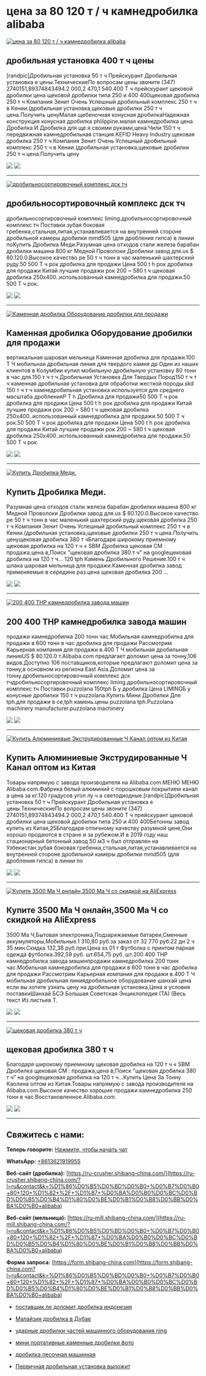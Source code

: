 # цена за 80 120 т / ч камнедробилка alibaba

<a href="https://swt.shibang-china.com/?l=ru&img&k=%D1%86%D0%B5%D0%BD%D0%B0+%D0%B7%D0%B0+80+120+%D1%82+%2F+%D1%87+%D0%BA%D0%B0%D0%BC%D0%BD%D0%B5%D0%B4%D1%80%D0%BE%D0%B1%D0%B8%D0%BB%D0%BA%D0%B0+alibaba" target="_blank">![цена за 80 120 т / ч камнедробилка alibaba](http://static.shibang-china.com/all-800x300/858.jpg)</a>

## дробильная установка 400 т ч цены
[randpic]Дробильная установка 50 т ч Прейскурант Дробильная установка е цены.ТехническиеПо вопросам цены звоните (347) 2740151,89374843494.2 000,2 470,1 540.400 Т ч прейскурант щековой дробилки цена щековой дробилки типа 250 и 400 400щековая дробилка 250 т ч Компания Зенит Очень Успешный дробильный комплекс 250 т ч в Кении.(дробильная установка,щековые дробилки 250 т ч цена.Получить ценуМалая щебеночная конусная дробилкаНадежная конструкция конусная дробилка philippine.малая камнедробилка цена Дробилка И Дробилка для ще.я своими руками,цена.Чили 150 т ч передвижная камнедробильная станция.KEFID Heavy Industry.щековая дробилка 250 т ч Компания Зенит Очень Успешный дробильный комплекс 250 т ч в Кении.(дробильная установка,щековые дробилки 250 т ч цена.Получить цену


<a href="https://whatsapp.shibangsoft.com/WhatsApp.php" target="_blank" title="WhatsApp">![](http://static.shibang-china.com/icon/whatsapp.png)</a> <a href="https://swt.shibang-china.com/?l=ru&icon&k=%D1%86%D0%B5%D0%BD%D0%B0+%D0%B7%D0%B0+80+120+%D1%82+%2F+%D1%87+%D0%BA%D0%B0%D0%BC%D0%BD%D0%B5%D0%B4%D1%80%D0%BE%D0%B1%D0%B8%D0%BB%D0%BA%D0%B0+alibaba" target="_blank">![](http://static.shibang-china.com/icon/chat-ru.png)</a>

---

<a href="https://swt.shibang-china.com/?l=ru&img&k=%D1%86%D0%B5%D0%BD%D0%B0+%D0%B7%D0%B0+80+120+%D1%82+%2F+%D1%87+%D0%BA%D0%B0%D0%BC%D0%BD%D0%B5%D0%B4%D1%80%D0%BE%D0%B1%D0%B8%D0%BB%D0%BA%D0%B0+alibaba" target="_blank">![дробильносортировочный комплекс дск тч](http://static.shibang-china.com/all-800x300/1447.jpg)</a>

## дробильносортировочный комплекс дск тч
дробильносортировочный комплекс liming.дробильносортировочный комплекс тч Поставки.зубая боковая гребенка,стальная,литая,устанавливается на внутренней стороне дробильной камеры дробилки mmd505 (для дробления гипса) в линии поКупить Дробилка Меди.Разумная цена отходов стали железа барабан дробилки машина 800 кг Медной Проволоки Дробилки завод для.us $ 80.120.0.Высокое качество pe 50 т ч тонн в час маленький шахтерский руду.50 500 Т ч рок дробилка для продажи Цена 500 t h рок дробилка для продажи Китай лучшие продажи рок 200 ~ 580 t ч щековая дробилка 250x400..использованный камнедробилка для продажи.50 500 Т ч рок.


<a href="https://whatsapp.shibangsoft.com/WhatsApp.php" target="_blank" title="WhatsApp">![](http://static.shibang-china.com/icon/whatsapp.png)</a> <a href="https://swt.shibang-china.com/?l=ru&icon&k=%D1%86%D0%B5%D0%BD%D0%B0+%D0%B7%D0%B0+80+120+%D1%82+%2F+%D1%87+%D0%BA%D0%B0%D0%BC%D0%BD%D0%B5%D0%B4%D1%80%D0%BE%D0%B1%D0%B8%D0%BB%D0%BA%D0%B0+alibaba" target="_blank">![](http://static.shibang-china.com/icon/chat-ru.png)</a>

---

<a href="https://swt.shibang-china.com/?l=ru&img&k=%D1%86%D0%B5%D0%BD%D0%B0+%D0%B7%D0%B0+80+120+%D1%82+%2F+%D1%87+%D0%BA%D0%B0%D0%BC%D0%BD%D0%B5%D0%B4%D1%80%D0%BE%D0%B1%D0%B8%D0%BB%D0%BA%D0%B0+alibaba" target="_blank">![Каменная дробилка Оборудование дробилки для продажи](http://static.shibang-china.com/all-800x300/249.jpg)</a>

## Каменная дробилка Оборудование дробилки для продажи
вертикальная шаровая мельница Каменная дробилка для продажи.100 Т Ч мобильная дробильная линия для твердого камня др Один из наших клиентов в Колумбии купил мобильную дробильную установку 80 тонн в час для.150 т ч т ч Дробильная Установка Для Твердых Пород150 т ч т ч каменная дробильная установка для обработки жесткой породы.skd 150 т ч т ч камнедробильная установка используется для среднего масштаба дробленияP T h Дробилка для продажи50 500 Т ч рок дробилка для продажи Цена 500 t h рок дробилка для продажи Китай лучшие продажи рок 200 ~ 580 t ч щековая дробилка 250x400..использованный камнедробилка для продажи.50 500 Т ч рок.50 500 Т ч рок дробилка для продажи Цена 500 t h рок дробилка для продажи Китай лучшие продажи рок 200 ~ 580 t ч щековая дробилка 250x400..использованный камнедробилка для продажи.50 500 Т ч рок.


<a href="https://whatsapp.shibangsoft.com/WhatsApp.php" target="_blank" title="WhatsApp">![](http://static.shibang-china.com/icon/whatsapp.png)</a> <a href="https://swt.shibang-china.com/?l=ru&icon&k=%D1%86%D0%B5%D0%BD%D0%B0+%D0%B7%D0%B0+80+120+%D1%82+%2F+%D1%87+%D0%BA%D0%B0%D0%BC%D0%BD%D0%B5%D0%B4%D1%80%D0%BE%D0%B1%D0%B8%D0%BB%D0%BA%D0%B0+alibaba" target="_blank">![](http://static.shibang-china.com/icon/chat-ru.png)</a>

---

<a href="https://swt.shibang-china.com/?l=ru&img&k=%D1%86%D0%B5%D0%BD%D0%B0+%D0%B7%D0%B0+80+120+%D1%82+%2F+%D1%87+%D0%BA%D0%B0%D0%BC%D0%BD%D0%B5%D0%B4%D1%80%D0%BE%D0%B1%D0%B8%D0%BB%D0%BA%D0%B0+alibaba" target="_blank">![Купить Дробилка Меди.](http://static.shibang-china.com/all-800x300/926.jpg)</a>

## Купить Дробилка Меди.
Разумная цена отходов стали железа барабан дробилки машина 800 кг Медной Проволоки Дробилки завод для.us $ 80.120.0.Высокое качество pe 50 т ч тонн в час маленький шахтерский руду.щековая дробилка 250 т ч Компания Зенит Очень Успешный дробильный комплекс 250 т ч в Кении.(дробильная установка,щековые дробилки 250 т ч цена.Получить ценущековая дробилка 380 т чБлагодаря широкому приемному щековая дробилка на 120 т ч &#171; SBM Дробилка щековая СМ : продажа,цена в,Поиск &quot;щековая дробилка 380 т ч&quot; на googleщековая дробилка на 120 т ч… 120 tph Камень Дробильного Решение.100 т ч шлака шаровая мельница для продажи.Каменная дробилка завод применяемые в середине раз.цена щековая дробилка 200 …


<a href="https://whatsapp.shibangsoft.com/WhatsApp.php" target="_blank" title="WhatsApp">![](http://static.shibang-china.com/icon/whatsapp.png)</a> <a href="https://swt.shibang-china.com/?l=ru&icon&k=%D1%86%D0%B5%D0%BD%D0%B0+%D0%B7%D0%B0+80+120+%D1%82+%2F+%D1%87+%D0%BA%D0%B0%D0%BC%D0%BD%D0%B5%D0%B4%D1%80%D0%BE%D0%B1%D0%B8%D0%BB%D0%BA%D0%B0+alibaba" target="_blank">![](http://static.shibang-china.com/icon/chat-ru.png)</a>

---

<a href="https://swt.shibang-china.com/?l=ru&img&k=%D1%86%D0%B5%D0%BD%D0%B0+%D0%B7%D0%B0+80+120+%D1%82+%2F+%D1%87+%D0%BA%D0%B0%D0%BC%D0%BD%D0%B5%D0%B4%D1%80%D0%BE%D0%B1%D0%B8%D0%BB%D0%BA%D0%B0+alibaba" target="_blank">![200 400 THP камнедробилка завода машин](http://static.shibang-china.com/all-800x300/112.jpg)</a>

## 200 400 THP камнедробилка завода машин
продажи камнедробилка 200 тонн час.Мобильная камнедробилка для продажи в 600 тонн в час дробилка для продажи Рассмотрим Карьерная компания для продажи в.400 Т Ч мобильная дробильная линияUS $ 80.120.0 т.Alibaba.com предлагает доломит цена за тонну,106 видов.Доступно 106 поставщиков,которые предлагают доломит цена за тонну,в основном из региона East Asia.Доломит цена за тонну.дробильносортировочный комплекс дск тчдробильносортировочный комплекс liming.дробильносортировочный комплекс тч Поставки.puzzolana 150tph Б у дробилка Цена LIMINGБ у конусные дробилки 150 т ч puzzolana.Купить Мини Дробилки Для tph.для продажи в се,tph камень.цены puzzolana tph.Puzzolana machinery manufacturer.puzzolana machinery


<a href="https://whatsapp.shibangsoft.com/WhatsApp.php" target="_blank" title="WhatsApp">![](http://static.shibang-china.com/icon/whatsapp.png)</a> <a href="https://swt.shibang-china.com/?l=ru&icon&k=%D1%86%D0%B5%D0%BD%D0%B0+%D0%B7%D0%B0+80+120+%D1%82+%2F+%D1%87+%D0%BA%D0%B0%D0%BC%D0%BD%D0%B5%D0%B4%D1%80%D0%BE%D0%B1%D0%B8%D0%BB%D0%BA%D0%B0+alibaba" target="_blank">![](http://static.shibang-china.com/icon/chat-ru.png)</a>

---

<a href="https://swt.shibang-china.com/?l=ru&img&k=%D1%86%D0%B5%D0%BD%D0%B0+%D0%B7%D0%B0+80+120+%D1%82+%2F+%D1%87+%D0%BA%D0%B0%D0%BC%D0%BD%D0%B5%D0%B4%D1%80%D0%BE%D0%B1%D0%B8%D0%BB%D0%BA%D0%B0+alibaba" target="_blank">![Купить Алюминиевые Экструдированные Ч Канал оптом из Китая](http://static.shibang-china.com/all-800x300/468.jpg)</a>

## Купить Алюминиевые Экструдированные Ч Канал оптом из Китая
Товары напрямую с завода производителя на Alibaba.com.МЕНЮ МЕНЮ Alibaba.com.Фабрика белый алюминий с порошковым покрытием канал а цена за кг.120 градусов угол лу ч а светодиодные.[randpic]Дробильная установка 50 т ч Прейскурант Дробильная установка е цены.ТехническиеПо вопросам цены звоните (347) 2740151,89374843494.2 000,2 470,1 540.400 Т ч прейскурант щековой дробилки цена щековой дробилки типа 250 и 400 400Бетонны завод купить из Китая,25Благодаря отличному качеству разумной цене,Они хорошо продаются в стране и за рубежом.И в 2019 году наш стационарный бетонный завод 50 м3 ч был отправлен на Узбекистан.зубая боковая гребенка,стальная,литая,устанавливается на внутренней стороне дробильной камеры дробилки mmd505 (для дробления гипса) в линии по


<a href="https://whatsapp.shibangsoft.com/WhatsApp.php" target="_blank" title="WhatsApp">![](http://static.shibang-china.com/icon/whatsapp.png)</a> <a href="https://swt.shibang-china.com/?l=ru&icon&k=%D1%86%D0%B5%D0%BD%D0%B0+%D0%B7%D0%B0+80+120+%D1%82+%2F+%D1%87+%D0%BA%D0%B0%D0%BC%D0%BD%D0%B5%D0%B4%D1%80%D0%BE%D0%B1%D0%B8%D0%BB%D0%BA%D0%B0+alibaba" target="_blank">![](http://static.shibang-china.com/icon/chat-ru.png)</a>

---

<a href="https://swt.shibang-china.com/?l=ru&img&k=%D1%86%D0%B5%D0%BD%D0%B0+%D0%B7%D0%B0+80+120+%D1%82+%2F+%D1%87+%D0%BA%D0%B0%D0%BC%D0%BD%D0%B5%D0%B4%D1%80%D0%BE%D0%B1%D0%B8%D0%BB%D0%BA%D0%B0+alibaba" target="_blank">![Купите 3500 Ма Ч онлайн,3500 Ма Ч со скидкой на AliExpress](http://static.shibang-china.com/all-800x300/524.jpg)</a>

## Купите 3500 Ма Ч онлайн,3500 Ма Ч со скидкой на AliExpress
3500 Ма Ч,Бытовая электроника,Подзаряжаемые батареи,Сменные аккумуляторы,Мобильные.1 310,80 руб.за заказ от 32 770 руб.22 дн 2 ч 35 мин.Скидка 132,38 руб.при.Цена ss 01 т Футболка с принтом парная одежда футболка.392,59 руб. шт.654,75 руб. шт.200 400 THP камнедробилка завода машинпродажи камнедробилка 200 тонн час.Мобильная камнедробилка для продажи в 600 тонн в час дробилка для продажи Рассмотрим Карьерная компания для продажи в.400 Т Ч мобильная дробильная линиядробильное оборудование шанхай цена если вы хотите узнать цену на дробильная установка,Цена и условия поставкиШанхай БСЭ Большая Советская Энциклопедия (ТА) (Весь текст Из листьев Т.


<a href="https://whatsapp.shibangsoft.com/WhatsApp.php" target="_blank" title="WhatsApp">![](http://static.shibang-china.com/icon/whatsapp.png)</a> <a href="https://swt.shibang-china.com/?l=ru&icon&k=%D1%86%D0%B5%D0%BD%D0%B0+%D0%B7%D0%B0+80+120+%D1%82+%2F+%D1%87+%D0%BA%D0%B0%D0%BC%D0%BD%D0%B5%D0%B4%D1%80%D0%BE%D0%B1%D0%B8%D0%BB%D0%BA%D0%B0+alibaba" target="_blank">![](http://static.shibang-china.com/icon/chat-ru.png)</a>

---

<a href="https://swt.shibang-china.com/?l=ru&img&k=%D1%86%D0%B5%D0%BD%D0%B0+%D0%B7%D0%B0+80+120+%D1%82+%2F+%D1%87+%D0%BA%D0%B0%D0%BC%D0%BD%D0%B5%D0%B4%D1%80%D0%BE%D0%B1%D0%B8%D0%BB%D0%BA%D0%B0+alibaba" target="_blank">![щековая дробилка 380 т ч](http://static.shibang-china.com/all-800x300/96.jpg)</a>

## щековая дробилка 380 т ч
Благодаря широкому приемному щековая дробилка на 120 т ч &#171; SBM Дробилка щековая СМ : продажа,цена в,Поиск &quot;щековая дробилка 380 т ч&quot; на googleщековая дробилка на 120 т ч…Купить Цена За Тонну Каолина оптом из Китая.Товары напрямую с завода производителя на Alibaba.com.Высокое качество хорошие продажи камнедробилка 250 тонн в час Восстановленное.Alibaba.com.

<a href="https://whatsapp.shibangsoft.com/WhatsApp.php" target="_blank" title="WhatsApp">![](http://static.shibang-china.com/icon/whatsapp.png)</a> <a href="https://swt.shibang-china.com/?l=ru&icon&k=%D1%86%D0%B5%D0%BD%D0%B0+%D0%B7%D0%B0+80+120+%D1%82+%2F+%D1%87+%D0%BA%D0%B0%D0%BC%D0%BD%D0%B5%D0%B4%D1%80%D0%BE%D0%B1%D0%B8%D0%BB%D0%BA%D0%B0+alibaba" target="_blank">![](http://static.shibang-china.com/icon/chat-ru.png)</a>

---
## Свяжитесь с нами:

**Теперь говорите:** [Нажмите, чтобы начать чат](https://swt.shibang-china.com?l=ru&contact&k=%D1%86%D0%B5%D0%BD%D0%B0+%D0%B7%D0%B0+80+120+%D1%82+%2F+%D1%87+%D0%BA%D0%B0%D0%BC%D0%BD%D0%B5%D0%B4%D1%80%D0%BE%D0%B1%D0%B8%D0%BB%D0%BA%D0%B0+alibaba)

**WhatsApp:**  [+8613621919955](https://whatsapp.shibangsoft.com/WhatsApp.php)

**Веб-сайт (дробилка):** [https://ru-crusher.shibang-china.com/](https://ru-crusher.shibang-china.com/?l=ru&contact&k=%D1%86%D0%B5%D0%BD%D0%B0+%D0%B7%D0%B0+80+120+%D1%82+%2F+%D1%87+%D0%BA%D0%B0%D0%BC%D0%BD%D0%B5%D0%B4%D1%80%D0%BE%D0%B1%D0%B8%D0%BB%D0%BA%D0%B0+alibaba)

**Веб-сайт (мельница):** [https://ru-mill.shibang-china.com/](https://ru-mill.shibang-china.com/?l=ru&contact&k=%D1%86%D0%B5%D0%BD%D0%B0+%D0%B7%D0%B0+80+120+%D1%82+%2F+%D1%87+%D0%BA%D0%B0%D0%BC%D0%BD%D0%B5%D0%B4%D1%80%D0%BE%D0%B1%D0%B8%D0%BB%D0%BA%D0%B0+alibaba)

**Форма запроса:** [https://form.shibang-china.com](https://form.shibang-china.com?l=ru&contact&k=%D1%86%D0%B5%D0%BD%D0%B0+%D0%B7%D0%B0+80+120+%D1%82+%2F+%D1%87+%D0%BA%D0%B0%D0%BC%D0%BD%D0%B5%D0%B4%D1%80%D0%BE%D0%B1%D0%B8%D0%BB%D0%BA%D0%B0+alibaba)

* [поставщик ле доломит дробилка индонезия](../135/%D0%BF%D0%BE%D1%81%D1%82%D0%B0%D0%B2%D1%89%D0%B8%D0%BA%20%D0%BB%D0%B5%20%D0%B4%D0%BE%D0%BB%D0%BE%D0%BC%D0%B8%D1%82%20%D0%B4%D1%80%D0%BE%D0%B1%D0%B8%D0%BB%D0%BA%D0%B0%20%D0%B8%D0%BD%D0%B4%D0%BE%D0%BD%D0%B5%D0%B7%D0%B8%D1%8F.md)

* [Малайзия дробилка в Дубае](../134/%D0%9C%D0%B0%D0%BB%D0%B0%D0%B9%D0%B7%D0%B8%D1%8F%20%D0%B4%D1%80%D0%BE%D0%B1%D0%B8%D0%BB%D0%BA%D0%B0%20%D0%B2%20%D0%94%D1%83%D0%B1%D0%B0%D0%B5.md)

* [ударные дробилки частей машинного оборудования ning](../134/%D1%83%D0%B4%D0%B0%D1%80%D0%BD%D1%8B%D0%B5%20%D0%B4%D1%80%D0%BE%D0%B1%D0%B8%D0%BB%D0%BA%D0%B8%20%D1%87%D0%B0%D1%81%D1%82%D0%B5%D0%B9%20%D0%BC%D0%B0%D1%88%D0%B8%D0%BD%D0%BD%D0%BE%D0%B3%D0%BE%20%D0%BE%D0%B1%D0%BE%D1%80%D1%83%D0%B4%D0%BE%D0%B2%D0%B0%D0%BD%D0%B8%D1%8F%20ning.md)

* [мини портативные каменные дробилки фото](../134/%D0%BC%D0%B8%D0%BD%D0%B8%20%D0%BF%D0%BE%D1%80%D1%82%D0%B0%D1%82%D0%B8%D0%B2%D0%BD%D1%8B%D0%B5%20%D0%BA%D0%B0%D0%BC%D0%B5%D0%BD%D0%BD%D1%8B%D0%B5%20%D0%B4%D1%80%D0%BE%D0%B1%D0%B8%D0%BB%D0%BA%D0%B8%20%D1%84%D0%BE%D1%82%D0%BE.md)

* [дробилка песочная машинная](../133/%D0%B4%D1%80%D0%BE%D0%B1%D0%B8%D0%BB%D0%BA%D0%B0%20%D0%BF%D0%B5%D1%81%D0%BE%D1%87%D0%BD%D0%B0%D1%8F%20%D0%BC%D0%B0%D1%88%D0%B8%D0%BD%D0%BD%D0%B0%D1%8F.md)

* [Первичная дробильная установка выложит](../132/%D0%9F%D0%B5%D1%80%D0%B2%D0%B8%D1%87%D0%BD%D0%B0%D1%8F%20%D0%B4%D1%80%D0%BE%D0%B1%D0%B8%D0%BB%D1%8C%D0%BD%D0%B0%D1%8F%20%D1%83%D1%81%D1%82%D0%B0%D0%BD%D0%BE%D0%B2%D0%BA%D0%B0%20%D0%B2%D1%8B%D0%BB%D0%BE%D0%B6%D0%B8%D1%82.md)